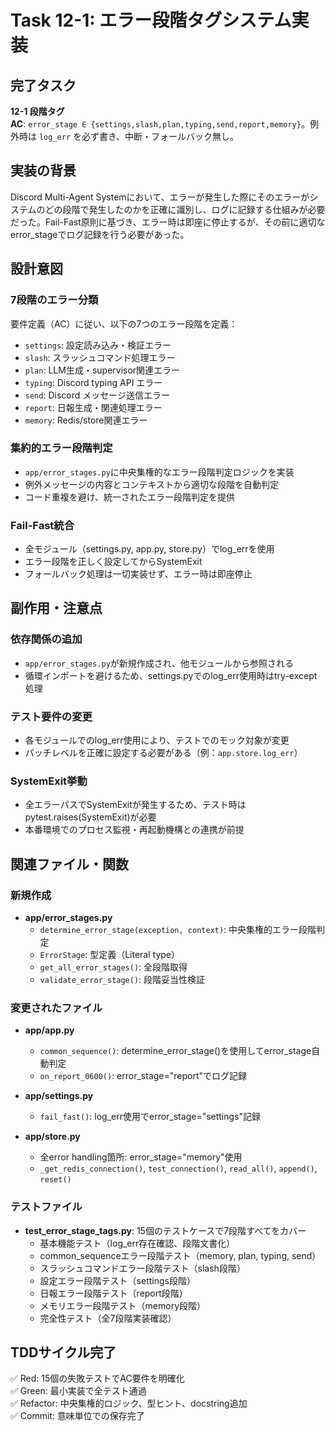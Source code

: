 # Task 12-1: エラー段階タグシステム実装

## 完了タスク
**12-1 段階タグ**  
**AC**: `error_stage ∈ {settings,slash,plan,typing,send,report,memory}`。例外時は `log_err` を必ず書き、中断・フォールバック無し。

## 実装の背景
Discord Multi-Agent Systemにおいて、エラーが発生した際にそのエラーがシステムのどの段階で発生したのかを正確に識別し、ログに記録する仕組みが必要だった。Fail-Fast原則に基づき、エラー時は即座に停止するが、その前に適切なerror_stageでログ記録を行う必要があった。

## 設計意図

### 7段階のエラー分類
要件定義（AC）に従い、以下の7つのエラー段階を定義：
- `settings`: 設定読み込み・検証エラー
- `slash`: スラッシュコマンド処理エラー  
- `plan`: LLM生成・supervisor関連エラー
- `typing`: Discord typing API エラー
- `send`: Discord メッセージ送信エラー
- `report`: 日報生成・関連処理エラー
- `memory`: Redis/store関連エラー

### 集約的エラー段階判定
- `app/error_stages.py`に中央集権的なエラー段階判定ロジックを実装
- 例外メッセージの内容とコンテキストから適切な段階を自動判定
- コード重複を避け、統一されたエラー段階判定を提供

### Fail-Fast統合
- 全モジュール（settings.py, app.py, store.py）でlog_errを使用
- エラー段階を正しく設定してからSystemExit
- フォールバック処理は一切実装せず、エラー時は即座停止

## 副作用・注意点

### 依存関係の追加
- `app/error_stages.py`が新規作成され、他モジュールから参照される
- 循環インポートを避けるため、settings.pyでのlog_err使用時はtry-except処理

### テスト要件の変更
- 各モジュールでのlog_err使用により、テストでのモック対象が変更
- パッチレベルを正確に設定する必要がある（例：`app.store.log_err`）

### SystemExit挙動
- 全エラーパスでSystemExitが発生するため、テスト時はpytest.raises(SystemExit)が必要
- 本番環境でのプロセス監視・再起動機構との連携が前提

## 関連ファイル・関数

### 新規作成
- **app/error_stages.py**
  - `determine_error_stage(exception, context)`: 中央集権的エラー段階判定
  - `ErrorStage`: 型定義（Literal type）
  - `get_all_error_stages()`: 全段階取得
  - `validate_error_stage()`: 段階妥当性検証

### 変更されたファイル
- **app/app.py**
  - `common_sequence()`: determine_error_stage()を使用してerror_stage自動判定
  - `on_report_0600()`: error_stage="report"でログ記録

- **app/settings.py**
  - `fail_fast()`: log_err使用でerror_stage="settings"記録

- **app/store.py**
  - 全error handling箇所: error_stage="memory"使用
  - `_get_redis_connection()`, `test_connection()`, `read_all()`, `append()`, `reset()`

### テストファイル
- **test_error_stage_tags.py**: 15個のテストケースで7段階すべてをカバー
  - 基本機能テスト（log_err存在確認、段階文書化）
  - common_sequenceエラー段階テスト（memory, plan, typing, send）
  - スラッシュコマンドエラー段階テスト（slash段階）
  - 設定エラー段階テスト（settings段階）
  - 日報エラー段階テスト（report段階）
  - メモリエラー段階テスト（memory段階）
  - 完全性テスト（全7段階実装確認）

## TDDサイクル完了
✅ Red: 15個の失敗テストでAC要件を明確化  
✅ Green: 最小実装で全テスト通過  
✅ Refactor: 中央集権的ロジック、型ヒント、docstring追加  
✅ Commit: 意味単位での保存完了